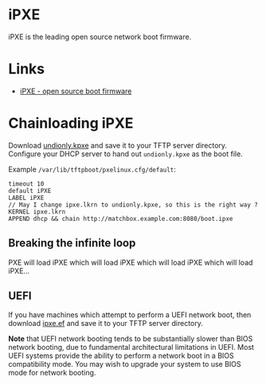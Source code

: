 # iPXE

iPXE is the leading open source network boot firmware. 

# Links

* [iPXE - open source boot firmware](https://ipxe.org/howto/chainloading)

# Chainloading iPXE

Download [undionly.kpxe](http://boot.ipxe.org/undionly.kpxe) and save it to
your TFTP server directory.  Configure your DHCP server to hand out
`undionly.kpxe` as the boot file.

Example `/var/lib/tftpboot/pxelinux.cfg/default`:

```
timeout 10
default iPXE
LABEL iPXE
// May I change ipxe.lkrn to undionly.kpxe, so this is the right way ?
KERNEL ipxe.lkrn
APPEND dhcp && chain http://matchbox.example.com:8080/boot.ipxe
```

## Breaking the infinite loop

PXE will load iPXE which will load iPXE which will load iPXE which will load
iPXE… 

## UEFI

If you have machines which attempt to perform a UEFI network boot, then
download [ipxe.ef](http://boot.ipxe.org/ipxe.efi) and save it to your TFTP
server directory. 

**Note** that UEFI network booting tends to be substantially slower than BIOS
network booting, due to fundamental architectural limitations in UEFI. Most
UEFI systems provide the ability to perform a network boot in a BIOS
compatibility mode. You may wish to upgrade your system to use BIOS mode for
network booting. 




